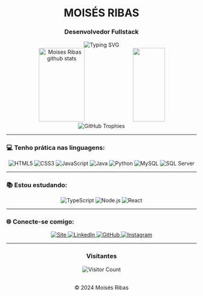 <div align="center">
  
  # MOISÉS RIBAS
  
  ### Desenvolvedor Fullstack
  
  <img src="https://readme-typing-svg.herokuapp.com/?color=FFFFFF&size=22&center=true&vCenter=true&width=650&lines=Olá,+meu+nome+é+Moisés+Ribas;Sou+desenvolvedor+fullstack;Sempre+busco+evoluir+na+programação&font=Fira%20Code&duration=4000&pause=1000" alt="Typing SVG" />
  
  <br>
  
  <img width="49%" height="195px" src="https://github-readme-stats.vercel.app/api?username=mribasdev&show_icons=true&count_private=true&hide_border=true&title_color=FFFFFF&icon_color=FFFFFF&text_color=c9d1d9&bg_color=0d1117" alt="Moises Ribas github stats" /> 
  <img width="41%" height="195px" src="https://github-readme-stats.vercel.app/api/top-langs/?username=mribasdev&layout=compact&hide_border=true&title_color=FFFFFF&text_color=c9d1d9&bg_color=0d1117" />
  
  <br>
  
  <img src="https://github-profile-trophy.vercel.app/?username=mribasdev&theme=nord&no-frame=true&row=1&&margin-w=20&no-bg=true" alt="GitHub Trophies" />
  
</div>

---

### 💻 Tenho prática nas linguagens:

<div align="center">
  
  ![HTML5](https://img.shields.io/badge/HTML5-E34F26?style=for-the-badge&logo=html5&logoColor=white)
  ![CSS3](https://img.shields.io/badge/CSS3-1572B6?style=for-the-badge&logo=css3&logoColor=white)
  ![JavaScript](https://img.shields.io/badge/JavaScript-323330?style=for-the-badge&logo=javascript&logoColor=F7DF1E)
  ![Java](https://img.shields.io/badge/Java-3A3A3A?style=for-the-badge&logo=openjdk&logoColor=white)
  ![Python](https://img.shields.io/badge/Python-3A3A3A?style=for-the-badge&logo=python&logoColor=white)
  ![MySQL](https://img.shields.io/badge/MySQL-3A3A3A?style=for-the-badge&logo=mysql&logoColor=white)
  ![SQL Server](https://img.shields.io/badge/Microsoft_SQL_Server-3A3A3A?style=for-the-badge&logo=microsoft-sql-server&logoColor=white)
  
</div>

---

### 📚 Estou estudando:

<div align="center">
  
  ![TypeScript](https://img.shields.io/badge/TypeScript-3A3A3A?style=for-the-badge&logo=typescript&logoColor=007ACC)
  ![Node.js](https://img.shields.io/badge/Node.js-3A3A3A?style=for-the-badge&logo=node.js&logoColor=43853D)
  ![React](https://img.shields.io/badge/React-3A3A3A?style=for-the-badge&logo=react&logoColor=61DAFB)
  
</div>

---

### 🌐 Conecte-se comigo:

<div align="center">
  
  <a href="https://mribas.tech" target="_blank">
    <img src="https://img.shields.io/badge/Website-mribas.tech-3A3A3A?style=for-the-badge&logo=firefox&logoColor=white" alt="Site">
  </a>
  <a href="https://www.linkedin.com/in/mribasdev/" target="_blank">
    <img src="https://img.shields.io/badge/LinkedIn-3A3A3A?style=for-the-badge&logo=linkedin&logoColor=0077B5" alt="LinkedIn">
  </a>
  <a href="https://github.com/mribasdev" target="_blank">
    <img src="https://img.shields.io/badge/GitHub-3A3A3A?style=for-the-badge&logo=github&logoColor=white" alt="GitHub">
  </a>
  <a href="https://www.instagram.com/akaribas/" target="_blank">
    <img src="https://img.shields.io/badge/Instagram-3A3A3A?style=for-the-badge&logo=instagram&logoColor=E4405F" alt="Instagram">
  </a>
  
</div>

---

<div align="center">
  
  ### Visitantes
  
  <img src="https://profile-counter.glitch.me/{mribasdev}/count.svg" alt="Visitor Count" />
  
  <br>
  <br>
  
  © 2024 Moisés Ribas
  
</div>

